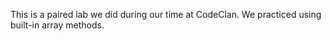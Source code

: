 This is a paired lab we did during our time at CodeClan. We practiced using built-in array methods.
